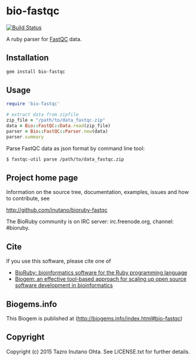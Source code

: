 # bio-fastqc

[![Build Status](https://secure.travis-ci.org/inutano/bioruby-fastqc.png)](http://travis-ci.org/inutano/bioruby-fastqc)

A ruby parser for [FastQC](http://www.bioinformatics.babraham.ac.uk/projects/fastqc/) data.

## Installation

```sh
gem install bio-fastqc
```

## Usage

```ruby
require 'bio-fastqc'

# extract data from zipfile
zip_file = "/path/to/data_fastqc.zip"
data = Bio::FastQC::Data.read(zip_file)
parser = Bio::FastQC::Parser.new(data)
parser.summary
```

Parse FastQC data as json format by command line tool:

```sh
$ fastqc-util parse /path/to/data_fastqc.zip
```

## Project home page

Information on the source tree, documentation, examples, issues and
how to contribute, see

  http://github.com/inutano/bioruby-fastqc

The BioRuby community is on IRC server: irc.freenode.org, channel: #bioruby.

## Cite

If you use this software, please cite one of

* [BioRuby: bioinformatics software for the Ruby programming language](http://dx.doi.org/10.1093/bioinformatics/btq475)
* [Biogem: an effective tool-based approach for scaling up open source software development in bioinformatics](http://dx.doi.org/10.1093/bioinformatics/bts080)

## Biogems.info

This Biogem is published at (http://biogems.info/index.html#bio-fastqc)

## Copyright

Copyright (c) 2015 Tazro Inutano Ohta. See LICENSE.txt for further details.
